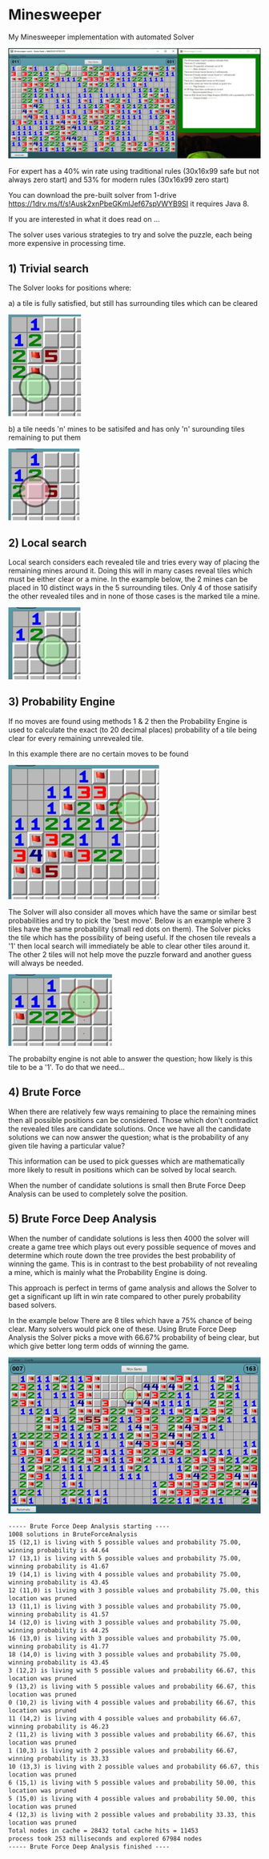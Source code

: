 # Minesweeper
My Minesweeper implementation with automated Solver

![GUI](https://github.com/DavidNHill/Minesweeper/blob/master/Images/ReadMe/GUI.JPG)

For expert has a 40% win rate using traditional rules (30x16x99 safe but not always zero start) and 53% for modern rules (30x16x99 zero start)

You can download the pre-built solver from 1-drive https://1drv.ms/f/s!Ausk2xnPbeGKmlJef67spVWYB9SI it requires Java 8. 

If you are interested in what it does read on ...

The solver uses various strategies to try and solve the puzzle, each being more expensive in processing time.

## 1) Trivial search

The Solver looks for positions where:

a) a tile is fully satisfied, but still has surrounding tiles which can be cleared

![Trivial clear](https://github.com/DavidNHill/Minesweeper/blob/master/Images/ReadMe/Trivial_analysis2.jpg)

b) a tile needs 'n' mines to be satisifed and has only 'n' surounding tiles remaining to put them

![Trivial flag](https://github.com/DavidNHill/Minesweeper/blob/master/Images/ReadMe/Trivial_analysis1.JPG)


## 2) Local search

Local search considers each revealed tile and tries every way of placing the remaining mines around it. Doing this will in many cases reveal tiles which must be either clear or a mine. In the example below, the 2 mines can be placed in 10 distinct ways in the 5 surrounding tiles. Only 4 of those satisify the other revealed tiles and in none of those cases is the marked tile a mine.

![Local search](https://github.com/DavidNHill/Minesweeper/blob/master/Images/ReadMe/Local_analysis1.JPG)

## 3) Probability Engine

If no moves are found using methods 1 & 2 then the Probability Engine is used to calculate the exact (to 20 decimal places) probability of a tile being clear for every remaining unrevealed tile.

In this example there are no certain moves to be found

![Probability Engine](https://github.com/DavidNHill/Minesweeper/blob/master/Images/ReadMe/Probability_engine1.JPG)


The Solver will also consider all moves which have the same or similar best probabilities and try to pick the 'best move'. Below is an example where 3 tiles have the same probability (small red dots on them). The Solver picks the tile which has the possibility of being useful. If the chosen tile reveals a '1' then local search will immediately be able to clear other tiles around it. The other 2 tiles will not help move the puzzle forward and another guess will always be needed.  

![Probability Engine best option](https://github.com/DavidNHill/Minesweeper/blob/master/Images/ReadMe/Probability_engine2.JPG)

The probabilty engine is not able to answer the question; how likely is this tile to be a '1'. To do that we need...

## 4) Brute Force

When there are relatively few ways remaining to place the remaining mines then all possible positions can be considered. Those which don't contradict the revealed tiles are candidate solutions. Once we have all the candidate solutions we can now answer the question; what is the probability of any given tile having a particular value?

This information can be used to pick guesses which are mathematically more likely to result in positions which can be solved by local search.

When the number of candidate solutions is small then Brute Force Deep Analysis can be used to completely solve the position.

## 5) Brute Force Deep Analysis

When the number of candidate solutions is less then 4000 the solver will create a game tree which plays out every possible sequence of moves and determine which route down the tree provides the best probability of winning the game. This is in contrast to the best probability of not revealing a mine, which is mainly what the Probability Engine is doing.

This approach is perfect in terms of game analysis and allows the Solver to get a significant up lift in win rate compared to other purely probability based solvers.

In the example below There are 8 tiles which have a 75% chance of being clear. Many solvers would pick one of these. Using Brute Force Deep Analysis the Solver picks a move with 66.67% probability of being clear, but which give better long term odds of winning the game. 

![Probability Engine best option](https://github.com/DavidNHill/Minesweeper/blob/master/Images/ReadMe/BruteForce_deep_analysis1.JPG)

```
----- Brute Force Deep Analysis starting ----
1008 solutions in BruteForceAnalysis
15 (12,1) is living with 5 possible values and probability 75.00, winning probability is 44.64
17 (13,1) is living with 5 possible values and probability 75.00, winning probability is 41.67
19 (14,1) is living with 4 possible values and probability 75.00, winning probability is 43.45
12 (11,0) is living with 3 possible values and probability 75.00, this location was pruned
13 (11,1) is living with 3 possible values and probability 75.00, winning probability is 41.57
14 (12,0) is living with 3 possible values and probability 75.00, winning probability is 44.25
16 (13,0) is living with 3 possible values and probability 75.00, winning probability is 41.77
18 (14,0) is living with 3 possible values and probability 75.00, winning probability is 43.45
3 (12,2) is living with 5 possible values and probability 66.67, this location was pruned
9 (13,2) is living with 5 possible values and probability 66.67, this location was pruned
0 (10,2) is living with 4 possible values and probability 66.67, this location was pruned
11 (14,2) is living with 4 possible values and probability 66.67, winning probability is 46.23
2 (11,2) is living with 3 possible values and probability 66.67, this location was pruned
1 (10,3) is living with 2 possible values and probability 66.67, winning probability is 33.33
10 (13,3) is living with 2 possible values and probability 66.67, this location was pruned
6 (15,1) is living with 5 possible values and probability 50.00, this location was pruned
5 (15,0) is living with 4 possible values and probability 50.00, this location was pruned
4 (12,3) is living with 2 possible values and probability 33.33, this location was pruned
Total nodes in cache = 28432 total cache hits = 11453
process took 253 milliseconds and explored 67984 nodes
----- Brute Force Deep Analysis finished ----
```
